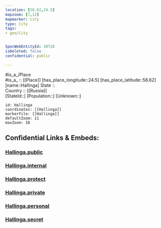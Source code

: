 ```yaml
---
location: [58.62,24.5] 
mapzoom: [7,12] 
mapmarker: city 
type: City
tags:
- geo/City


SpocWebEntityId: 30728
isDeleted: false
confidential: public

---
```

#is_a_/Place  
#is_a_ :: [[Place]] 
[has_place_longitude::24.5] 
[has_place_latitude::58.62] 
[name::Hallinga] 
State ::  
Country :: [[Russia]]  
[StateId::] 
[Population::] 
[Unknown::] 


```leaflet
id: Hallinga
coordinates: [[Hallinga]] 
markerFile: [[Hallinga]] 
defaultZoom: 11 
maxZoom: 18
```


## Confidential Links & Embeds: 

### [Hallinga.public](/_public/\Earth\Continent\Europe\Europe~North\Estonia\Counties~Estonia\Pärnu\CityHallinga.public.md) 

### [Hallinga.internal](/_internal/\Earth\Continent\Europe\Europe~North\Estonia\Counties~Estonia\Pärnu\CityHallinga.internal.md) 

### [Hallinga.protect](/_protect/\Earth\Continent\Europe\Europe~North\Estonia\Counties~Estonia\Pärnu\CityHallinga.protect.md) 

### [Hallinga.private](/_private/\Earth\Continent\Europe\Europe~North\Estonia\Counties~Estonia\Pärnu\CityHallinga.private.md) 

### [Hallinga.personal](/_personal/\Earth\Continent\Europe\Europe~North\Estonia\Counties~Estonia\Pärnu\CityHallinga.personal.md) 

### [Hallinga.secret](/_secret/\Earth\Continent\Europe\Europe~North\Estonia\Counties~Estonia\Pärnu\CityHallinga.secret.md)

